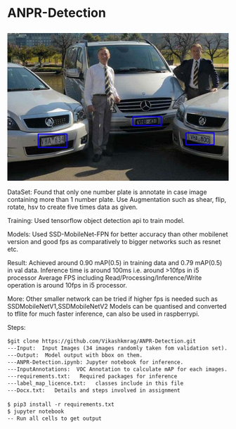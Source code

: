 # ANPR-Detection
<img src="output/car_460.jpg"
     alt="Result"
     style="float: center; margin-top: 10px;" />

DataSet:
	Found that only one number plate is annotate in case image containing more than 1 number plate.
	Use Augmentation such as shear, flip, rotate, hsv to create five times data as given.

Training:
	Used tensorflow object detection api to train model.

Models:
	Used SSD-MobileNet-FPN for better accuracy than other mobilenet version and good fps as comparatively to bigger networks such as resnet etc.

Result:
	Achieved around 0.90 mAP(0.5) in training data and 0.79 mAP(0.5) in val data.
	Inference time is around 100ms i.e. around >10fps in i5 processor
	Average FPS including Read/Processing/Inference/Write operation is around 10fps in i5 processor.

More:
	Other smaller network can be tried if higher fps is needed such as SSDMobileNetV1,SSDMobileNetV2
	Models can be quantised and converted to tflite for much faster inference, can also be used in raspberrypi.


Steps:

    $git clone https://github.com/Vikashkmrag/ANPR-Detection.git
    ---Input:  Input Images (34 images randomly taken fom validation set).
    ---Output:  Model output with bbox on them.
    ---ANPR-Detection.ipynb: Jupyter notebook for inference.
    ---InputAnnotations:  VOC Annotation to calculate mAP for each images.
    ---requirements.txt:   Required packages for inference
    ---label_map_licence.txt:   classes include in this file
    ---Docx.txt:   Details and steps involved in assignment

	$ pip3 install -r requirements.txt
	$ jupyter notebook
	-- Run all cells to get output
